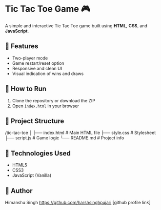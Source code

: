 # Tic Tac Toe Game 🎮

A simple and interactive Tic Tac Toe game built using **HTML**, **CSS**, and **JavaScript**.

## 📌 Features

- Two-player mode
- Game restart/reset option
- Responsive and clean UI
- Visual indication of wins and draws

## 🚀 How to Run

1. Clone the repository or download the ZIP
2. Open `index.html` in your browser

## 📁 Project Structure

/tic-tac-toe
│
├── index.html # Main HTML file
├── style.css # Stylesheet
├── script.js # Game logic
└── README.md # Project info


## 🔧 Technologies Used

- HTML5
- CSS3
- JavaScript (Vanilla)

## 🙌 Author

Himanshu Singh
https://github.com/harshsinghpujari [github profile link]
